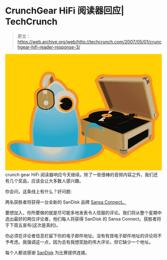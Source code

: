 # CrunchGear HiFi 阅读器回应| TechCrunch

> 原文：<https://web.archive.org/web/http://techcrunch.com/2007/05/01/crunchgear-hifi-reader-response-3/>

![crunchgear_hifi.jpg](img/048f279ebc02411727bd54894e7c6ec7.png)
crunch gear HiFi 阅读器响应今天继续。除了一些很棒的音频内容之外，我们还有几个奖品，应该会让大多数人感兴趣。

你会问，这条线上有什么？好问题:

两名获胜者将获得一台全新的 SanDisk 品牌 [Sansa Connect。](https://web.archive.org/web/20150921042944/http://crunchgear.com/2007/04/12/sansa-connect-by-sandisk/)

要想加入，你所要做的就是尽可能多地发表令人信服的评论。我们将从整个星期中选出最好的两位评论者，他们每人将获得 SanDisk 的 Sansa Connect。获胜者将于下周五宣布(这次是真的)。

你必须在评论者信息栏留下你的电子邮件地址。没有有效电子邮件地址的评论将不予考虑。我强调这一点，因为总有我想奖励的伟大评论，但它缺少一个地址。

每个人都说感谢 [SanDisk](https://web.archive.org/web/20150921042944/http://www.sandisk.com/) 为比赛提供连接。